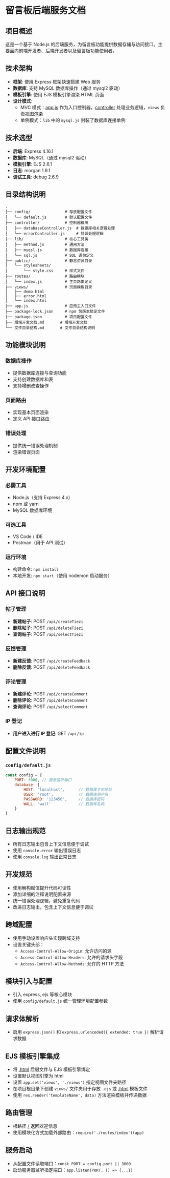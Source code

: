 
# 留言板后端服务文档

## 项目概述
这是一个基于 Node.js 的后端服务，为留言板功能提供数据存储与访问接口。主要面向前端开发者、后端开发者以及留言板功能使用者。

## 技术架构
- **框架**: 使用 Express 框架快速搭建 Web 服务
- **数据库**: 支持 MySQL 数据库操作（通过 mysql2 驱动）
- **模板引擎**: 使用 EJS 模板引擎渲染 HTML 页面
- **设计模式**:
  - MVC 模式：[app.js](\app.js) 作为入口控制器，[controller](\routes\index.js#L3-L3) 处理业务逻辑，`views` 负责视图渲染
  - 单例模式：`lib` 中的 `mysql.js` 封装了数据库连接单例

## 技术选型
- **后端**: Express 4.16.1
- **数据库**: MySQL（通过 mysql2 驱动）
- **模板引擎**: EJS 2.6.1
- **日志**: morgan 1.9.1
- **调试工具**: debug 2.6.9

## 目录结构说明
```
.
├── config/               # 存放配置文件
│   └── default.js        # 默认配置文件
├── controller/           # 控制器模块
│   ├── databaseController.js  # 数据库相关逻辑处理
│   └── errorController.js     # 错误处理逻辑
├── lib/                  # 核心工具类
│   ├── method.js         # 通用方法
│   ├── myqsl.js          # 数据库连接
│   └── sql.js            # SQL 语句定义
├── public/               # 静态资源目录
│   └── stylesheets/
│       └── style.css     # 样式文件
├── routes/               # 路由模块
│   └── index.js          # 主页路由定义
├── views/                # 页面模板目录
│   ├── demo.html
│   ├── error.html
│   └── index.html
├── app.js                # 应用主入口文件
├── package-lock.json     # npm 包版本锁定文件
├── package.json          # 项目配置文件
├── 后端开发文档.md       # 后端开发文档
└── 文件目录结构.md       # 文件目录结构说明
```

## 功能模块说明

### 数据库操作
- 提供数据库连接与查询功能
- 支持创建数据库和表
- 支持增删改查操作

### 页面路由
- 实现基本页面渲染
- 定义 API 接口路由

### 错误处理
- 提供统一错误处理机制
- 渲染错误页面

## 开发环境配置

### 必需工具
- Node.js（支持 Express 4.x）
- npm 或 yarn
- MySQL 数据库环境

### 可选工具
- VS Code / IDE
- Postman（用于 API 测试）

### 运行环境
- 构建命令: `npm install`
- 本地开发: `npm start`（使用 nodemon 启动服务）

## API 接口说明

### 帖子管理
- **新建帖子**: POST `/api/createTiezi`
- **删除帖子**: POST `/api/deleteTiezi`
- **查询帖子**: POST `/api/selectTiezi`

### 反馈管理
- **新建反馈**: POST `/api/createFeedback`
- **删除反馈**: POST `/api/deleteFeedback`

### 评论管理
- **新建评论**: POST `/api/createComment`
- **删除评论**: POST `/api/deleteComment`
- **查询评论**: POST `/api/selectComment`

### IP 登记
- **用户进入进行 IP 登记**: GET `/api/ip`

## 配置文件说明

### `config/default.js`
```javascript
const config = {
    PORT: 3000, // 服务监听端口
    database: {
        HOST: 'localhost',      // 数据库主机地址
        USER: 'root',           // 数据库用户名
        PASSWORD: '123456',     // 数据库密码
        WALL: 'wall'            // 数据库名称
    }
}
```

## 日志输出规范
- 所有日志输出包含上下文信息便于调试
- 使用 `console.error` 输出错误日志
- 使用 `console.log` 输出正常日志


## 开发规范
- 使用解构赋值提升代码可读性
- 添加详细的注释说明配置来源
- 统一错误处理逻辑，避免重复代码
- 改进日志输出，包含上下文信息便于调试

## 跨域配置
- 使用手动设置响应头实现跨域支持
- 设置关键头部：
  - `Access-Control-Allow-Origin`: 允许访问的源
  - `Access-Control-Allow-Headers`: 允许的请求头字段
  - `Access-Control-Allow-Methods`: 允许的 HTTP 方法

## 模块引入与配置
- 引入 express, ejs 等核心模块
- 使用 `config/default.js` 统一管理环境配置参数

## 请求体解析
- 启用 `express.json()` 和 `express.urlencoded({ extended: true })` 解析请求数据

## EJS 模板引擎集成
- 将 [.html](\views\demo.html) 后缀文件与 EJS 模板引擎绑定
- 设置默认视图引擎为 html
- 设置 `app.set('views', './views')` 指定视图文件夹路径
- 在项目根目录下创建 `views/` 文件夹用于存放 `.ejs` 或 [.html](\views\demo.html) 模板文件
- 使用 `res.render('templateName', data)` 方法渲染模板并传递数据

## 路由管理
- 根路径 [/](\README.md) 返回欢迎信息
- 使用模块化方式加载外部路由：`require('./routes/index')(app)`

## 服务启动
- 从配置文件读取端口：`const PORT = config.port || 3000`
- 启动服务器监听指定端口：`app.listen(PORT, () => {...})`
```
